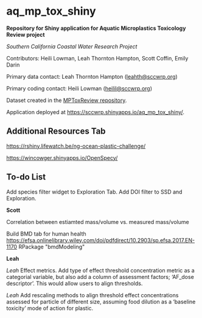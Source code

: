 # aq_mp_tox_shiny

**Repository for Shiny application for Aquatic Microplastics Toxicology Review project**

*Southern California Coastal Water Research Project*

Contributors: Heili Lowman, Leah Thornton Hampton, Scott Coffin, Emily Darin

Primary data contact: Leah Thornton Hampton (leahth@sccwrp.org)

Primary coding contact: Heili Lowman (heilil@sccwrp.org)

Dataset created in the [MPToxReview repository](https://github.com/ScottCoffin/MPToxReview). 

Application deployed at https://sccwrp.shinyapps.io/aq_mp_tox_shiny/.

## Additional Resources Tab

https://rshiny.lifewatch.be/ng-ocean-plastic-challenge/

https://wincowger.shinyapps.io/OpenSpecy/


## To-do List

Add species filter widget to Exploration Tab.
Add DOI filter to SSD and Exploration.

**Scott**

Correlation between estiamted mass/volume vs. measured mass/volume

Build BMD tab for human health https://efsa.onlinelibrary.wiley.com/doi/pdfdirect/10.2903/sp.efsa.2017.EN-1170 RPackage "bmdModeling"

**Leah**

*Leah* Effect metrics. Add type of effect threshold concentration metric as a categorial variable, but also add a column of assessment factors; ‘AF_dose descriptor’. This would allow users to align thresholds.

*Leah* Add rescaling methods to align threshold effect concentrations assessed for particle of different size, assuming food dilution as a ‘baseline toxicity’ mode of action for plastic.
